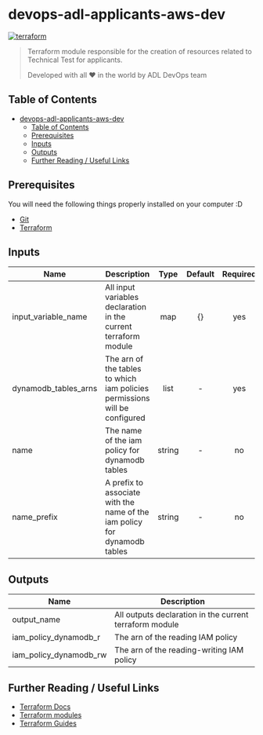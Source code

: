 # devops-adl-applicants-aws-dev

[![terraform](https://img.shields.io/badge/terraform-v0.12.X-5C4EE5.svg)](https://www.terraform.io)

>Terraform module responsible for the creation of resources related to Technical Test for applicants.
>
>Developed with all :heart: in the world by ADL DevOps team

## Table of Contents

- [devops-adl-applicants-aws-dev](#devops-adl-applicants-aws-dev)
  - [Table of Contents](#Table-of-Contents)
  - [Prerequisites](#Prerequisites)
  - [Inputs](#Inputs)
  - [Outputs](#Outputs)
  - [Further Reading / Useful Links](#Further-Reading--Useful-Links)

## Prerequisites

You will need the following things properly installed on your computer :D

* [Git](http://git-scm.com/)
* [Terraform](https://www.terraform.io/downloads.html)

## Inputs

| Name                   | Description                                                                |  Type  | Default | Required |
| ---------------------- | -------------------------------------------------------------------------- | :----: | :-----: | :------: |
| input_variable_name    | All input variables declaration in the current terraform module            |  map   |   {}    |   yes    |
| dynamodb\_tables\_arns | The arn of the tables to which iam policies permissions will be configured |  list  |    -    |   yes    |
| name                   | The name of the iam policy for dynamodb tables                             | string |    -    |    no    |
| name\_prefix           | A prefix to associate with the name of the iam policy for dynamodb tables  | string |    -    |    no    |

## Outputs

| Name                      | Description                                             |
| ------------------------- | ------------------------------------------------------- |
| output_name               | All outputs declaration in the current terraform module |
| iam\_policy\_dynamodb\_r  | The arn of the reading IAM policy                       |
| iam\_policy\_dynamodb\_rw | The arn of the reading-writing IAM policy               |

## Further Reading / Useful Links

* [Terraform Docs](https://www.terraform.io/docs/index.html)
* [Terraform modules](https://www.terraform.io/docs/modules/usage.html)
* [Terraform Guides](https://www.terraform.io/guides/index.html)
